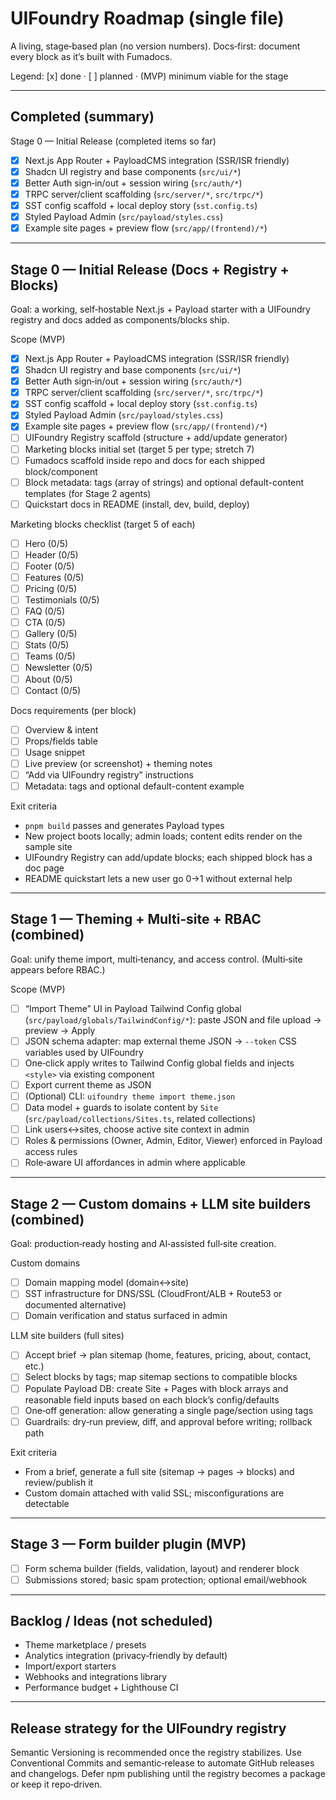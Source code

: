 # UIFoundry Roadmap (single file)

A living, stage‑based plan (no version numbers). Docs‑first: document every block as it’s built with Fumadocs.

Legend: [x] done · [ ] planned · (MVP) minimum viable for the stage

---

## Completed (summary)

Stage 0 — Initial Release (completed items so far)

- [x] Next.js App Router + PayloadCMS integration (SSR/ISR friendly)
- [x] Shadcn UI registry and base components (`src/ui/*`)
- [x] Better Auth sign‑in/out + session wiring (`src/auth/*`)
- [x] TRPC server/client scaffolding (`src/server/*`, `src/trpc/*`)
- [x] SST config scaffold + local deploy story (`sst.config.ts`)
- [x] Styled Payload Admin (`src/payload/styles.css`)
- [x] Example site pages + preview flow (`src/app/(frontend)/*`)

---

## Stage 0 — Initial Release (Docs + Registry + Blocks)

Goal: a working, self‑hostable Next.js + Payload starter with a UIFoundry registry and docs added as components/blocks ship.

Scope (MVP)

- [x] Next.js App Router + PayloadCMS integration (SSR/ISR friendly)
- [x] Shadcn UI registry and base components (`src/ui/*`)
- [x] Better Auth sign‑in/out + session wiring (`src/auth/*`)
- [x] TRPC server/client scaffolding (`src/server/*`, `src/trpc/*`)
- [x] SST config scaffold + local deploy story (`sst.config.ts`)
- [x] Styled Payload Admin (`src/payload/styles.css`)
- [x] Example site pages + preview flow (`src/app/(frontend)/*`)
- [ ] UIFoundry Registry scaffold (structure + add/update generator)
- [ ] Marketing blocks initial set (target 5 per type; stretch 7)
- [ ] Fumadocs scaffold inside repo and docs for each shipped block/component
- [ ] Block metadata: tags (array of strings) and optional default-content templates (for Stage 2 agents)
- [ ] Quickstart docs in README (install, dev, build, deploy)

Marketing blocks checklist (target 5 of each)

- [ ] Hero (0/5)
- [ ] Header (0/5)
- [ ] Footer (0/5)
- [ ] Features (0/5)
- [ ] Pricing (0/5)
- [ ] Testimonials (0/5)
- [ ] FAQ (0/5)
- [ ] CTA (0/5)
- [ ] Gallery (0/5)
- [ ] Stats (0/5)
- [ ] Teams (0/5)
- [ ] Newsletter (0/5)
- [ ] About (0/5)
- [ ] Contact (0/5)

Docs requirements (per block)

- [ ] Overview & intent
- [ ] Props/fields table
- [ ] Usage snippet
- [ ] Live preview (or screenshot) + theming notes
- [ ] “Add via UIFoundry registry” instructions
- [ ] Metadata: tags and optional default-content example

Exit criteria

- `pnpm build` passes and generates Payload types
- New project boots locally; admin loads; content edits render on the sample site
- UIFoundry Registry can add/update blocks; each shipped block has a doc page
- README quickstart lets a new user go 0→1 without external help

---

## Stage 1 — Theming + Multi‑site + RBAC (combined)

Goal: unify theme import, multi‑tenancy, and access control. (Multi‑site appears before RBAC.)

Scope (MVP)

- [ ] “Import Theme” UI in Payload Tailwind Config global (`src/payload/globals/TailwindConfig/*`): paste JSON and file upload → preview → Apply
- [ ] JSON schema adapter: map external theme JSON → `--token` CSS variables used by UIFoundry
- [ ] One‑click apply writes to Tailwind Config global fields and injects `<style>` via existing component
- [ ] Export current theme as JSON
- [ ] (Optional) CLI: `uifoundry theme import theme.json`
- [ ] Data model + guards to isolate content by `Site` (`src/payload/collections/Sites.ts`, related collections)
- [ ] Link users↔sites, choose active site context in admin
- [ ] Roles & permissions (Owner, Admin, Editor, Viewer) enforced in Payload access rules
- [ ] Role‑aware UI affordances in admin where applicable

---

## Stage 2 — Custom domains + LLM site builders (combined)

Goal: production‑ready hosting and AI‑assisted full‑site creation.

Custom domains

- [ ] Domain mapping model (domain↔site)
- [ ] SST infrastructure for DNS/SSL (CloudFront/ALB + Route53 or documented alternative)
- [ ] Domain verification and status surfaced in admin

LLM site builders (full sites)

- [ ] Accept brief → plan sitemap (home, features, pricing, about, contact, etc.)
- [ ] Select blocks by tags; map sitemap sections to compatible blocks
- [ ] Populate Payload DB: create Site + Pages with block arrays and reasonable field inputs based on each block’s config/defaults
- [ ] One‑off generation: allow generating a single page/section using tags
- [ ] Guardrails: dry‑run preview, diff, and approval before writing; rollback path

Exit criteria

- From a brief, generate a full site (sitemap → pages → blocks) and review/publish it
- Custom domain attached with valid SSL; misconfigurations are detectable

---

## Stage 3 — Form builder plugin (MVP)

- [ ] Form schema builder (fields, validation, layout) and renderer block
- [ ] Submissions stored; basic spam protection; optional email/webhook

---

## Backlog / Ideas (not scheduled)

- Theme marketplace / presets
- Analytics integration (privacy‑friendly by default)
- Import/export starters
- Webhooks and integrations library
- Performance budget + Lighthouse CI

---

## Release strategy for the UIFoundry registry

Semantic Versioning is recommended once the registry stabilizes. Use Conventional Commits and semantic‑release to automate GitHub releases and changelogs. Defer npm publishing until the registry becomes a package or keep it repo‑driven.
